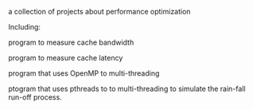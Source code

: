 a collection of projects about performance optimization

Including:

program to measure cache bandwidth

program to measure cache latency

program that uses OpenMP to multi-threading

ptogram that uses pthreads to to multi-threading to simulate the rain-fall run-off process.

